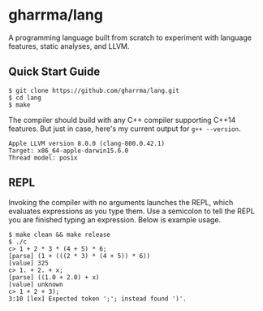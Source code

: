 gharrma/lang
============

A programming language built from scratch to experiment with language features, static analyses, and LLVM.


Quick Start Guide
-----------------

```
$ git clone https://github.com/gharrma/lang.git
$ cd lang
$ make
```

The compiler should build with any C++ compiler supporting C++14 features.
But just in case, here's my current output for `g++ --version`.

```
Apple LLVM version 8.0.0 (clang-800.0.42.1)
Target: x86_64-apple-darwin15.6.0
Thread model: posix
```


REPL
----

Invoking the compiler with no arguments launches the REPL, which
evaluates expressions as you type them. Use a semicolon to tell the REPL
you are finished typing an expression. Below is example usage.

```
$ make clean && make release
$ ./c
c> 1 + 2 * 3 * (4 + 5) * 6;
[parse] (1 + (((2 * 3) * (4 + 5)) * 6))
[value] 325
c> 1. + 2. + x;
[parse] ((1.0 + 2.0) + x)
[value] unknown
c> 1 + 2 + 3);
3:10 [lex] Expected token ';'; instead found ')'.
```
